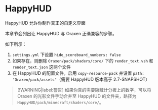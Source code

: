# HappyHUD
HappyHUD 允许你制作真正的自定义界面

本章节会列出让 HappyHUD 与 Oraxen 正确兼容的步骤。

如下所示：

1. `settings.yml` 下设置 `hide_scoreboard_numbers: false`
2. 如果存在，则删除 `Oraxen/pack/shaders/core/` 下的 `render_text.vsh` 和 `render_text.json` 这两个文件
3. 在 HappyHUD 的配置文件，启用 `copy-resource-pack` 并设置 `path: "Oraxen/pack/assets"`（需要 HappyHUD 版本高于 2.7-SNAPSHOT）

> [!WARNING|label:警告]
> 如果你真的需要隐藏计分板上的数字，可以将 Oraxen 的光影文件手动合并至 HappyHUD 的文件夹，路径为 `HappyHUD/pack/minecraft/shaders/core/`。